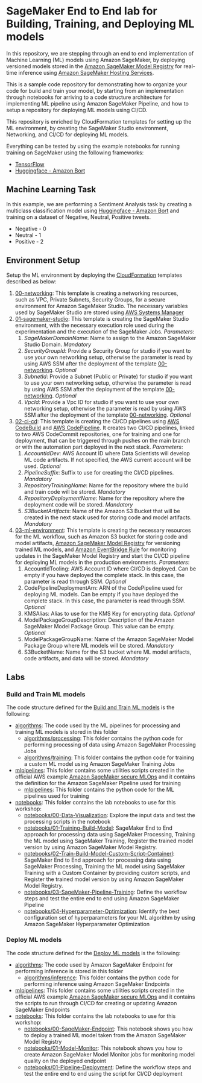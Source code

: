 # SageMaker End to End lab for Building, Training, and Deploying ML models

In this repository, we are stepping through an end to end implementation of Machine Learning (ML) models using Amazon SageMaker,
by deploying versioned models stored in the [Amazon SageMaker Model Registry](https://docs.aws.amazon.com/sagemaker/latest/dg/model-registry.html) 
for real-time inference using [Amazon SageMaker Hosting Services](https://docs.aws.amazon.com/sagemaker/latest/dg/deploy-model.html).

This is a sample code repository for demonstrating how to organize your code for build and train your model, by starting from 
an implementation through notebooks for arriving to a code structure architecture for implementing ML pipeline using Amazon 
SageMaker Pipeline, and how to setup a repository for deploying ML models using CI/CD.

This repository is enriched by CloudFormation templates for setting up the ML environment, by creating the SageMaker Studio 
environment, Networking, and CI/CD for deploying ML models.

Everything can be tested by using the example notebooks for running training on SageMaker using the following frameworks:
* [TensorFlow](https://www.tensorflow.org/)
* [Huggingface - Amazon Bort](https://huggingface.co/amazon/bort)

## Machine Learning Task

In this example, we are performing a Sentiment Analysis task by creating a multiclass classification model using 
[Huggingface - Amazon Bort](https://huggingface.co/amazon/bort) and training on a dataset of Negative, Neutral, Positive tweets.

* Negative - 0
* Neutral - 1
* Positive - 2

## Environment Setup

Setup the ML environment by deploying the [CloudFormation](./infrastructure_templates) templates described as below:

1. [00-networking](./infrastructure_templates/00-networking/template.yml): This template is creating a networking resources,  
such as VPC, Private Subnets, Security Groups, for a secure environment for Amazon SageMaker Studio. The necessary variables 
used by SageMaker Studio are stored using [AWS Systems Manager](https://docs.aws.amazon.com/systems-manager/latest/userguide/what-is-systems-manager.html)
2. [01-sagemaker-studio](./infrastructure_templates/01-sagemaker-studio-environment/template.yml): This template is creating 
the SageMaker Studio environment, with the necessary execution role used during the experimentation and the execution of the 
SageMaker Jobs. *Parameters*:
   1. *SageMakerDomainName*: Name to assign to the Amazon SageMaker Studio Domain. *Mandatory* 
   2. *SecurityGroupId*: Provide a Security Group for studio if you want to use your own networking setup, otherwise the parameter
   is read by using AWS SSM after the deployment of the template [00-networking](./infrastructure_templates/00-networking/template.yml). *Optional*
   3. *SubnetId*: Provide a Subnet (Public or Private) for studio if you want to use your own networking setup, otherwise the parameter
   is read by using AWS SSM after the deployment of the template [00-networking](./infrastructure_templates/00-networking/template). *Optional*
   4. *VpcId*: Provide a Vpc ID for studio if you want to use your own networking setup, otherwise the parameter is read by 
   using AWS SSM after the deployment of the template [00-networking](./infrastructure_templates/00-networking/template). *Optional*
3. [02-ci-cd](./infrastructure_templates/02-ci-cd/template.yml): This template is creating the CI/CD pipelines using 
[AWS CodeBuild](https://docs.aws.amazon.com/codebuild/latest/userguide/welcome.html) and [AWS CodePipeline](https://docs.aws.amazon.com/codepipeline/latest/userguide/welcome.html).
It creates two CI/CD pipelines, linked to two AWS CodeCommit repositories, one for training and one for deployment, that can 
be triggered through pushes on the main branch or with the automation part deployed in the next stack. *Parameters*:
   1. *AccountIdDev*: AWS Account ID where Data Scientists will develop ML code artifacts. If not specified, the AWS current account 
   will be used. *Optional*
   2. *PipelineSuffix*: Suffix to use for creating the CI/CD pipelines. *Mandatory*
   3. *RepositoryTrainingName*: Name for the repository where the build and train code will be stored. *Mandatory*
   4. *RepositoryDeploymentName*:  Name for the repository where the deployment code will be stored. *Mandatory*
   5. *S3BucketArtifacts*: Name of the Amazon S3 Bucket that will be created in the next stack used for storing code and model artifacts. *Mandatory*
4. [03-ml-environment](./infrastructure_templates/03-ml-environment/template.yml): This template is creating the necessary resources for the 
ML workflow, such as Amazon S3 bucket for storing code and model artifacts, [Amazon SageMaker Model Registry](https://docs.aws.amazon.com/sagemaker/latest/dg/model-registry.html) 
for versioning trained ML models, and [Amazon EventBridge Rule](https://docs.aws.amazon.com/eventbridge/latest/userguide/eb-rules.html) 
for monitoring updates in the SageMaker Model Registry and start the CI/CD pipeline for deploying ML models in the production environments.
*Parameters*:
   1. AccountIdTooling: AWS Account ID where CI/CD is deployed. Can be empty if you have deployed the complete stack. In this 
   case, the parameter is read through SSM. *Optional*
   2. CodePipelineDeploymentArn: ARN of the CodePipeline used for deploying ML models. Can be empty if you have deployed the complete stack. In this 
   case, the parameter is read through SSM. *Optional*
   3. KMSAlias: Alias to use for the KMS Key for encrypting data. *Optional*
   4. ModelPackageGroupDescription: Description of the Amazon SageMaker Model Package Group. This value can be empty. *Optional*
   5. ModelPackageGroupName: Name of the Amazon SageMaker Model Package Group where ML models will be stored. *Mandatory*
   6. S3BucketName: Name for the S3 bucket where ML model artifacts, code artifacts, and data will be stored. *Mandatory*


## Labs

### Build and Train ML models

The code structure defined for the [Build and Train ML models](seed_code/00-model-build-train) is the following:

* [algorithms](seed_code/00-ml-build-train/algorithms): The code used by the ML pipelines for processing and training ML models is stored in this folder
  * [algorithms/processing](seed_code/00-ml-build-train/algorithms/processing): This folder contains the python code for performing processing of data
  using Amazon SageMaker Processing Jobs
  * [algorithms/training](seed_code/00-ml-build-train/algorithms/training): This folder contains the python code for training a custom ML model 
  using Amazon SageMaker Training Jobs
* [mlpipelines](seed_code/00-ml-build-train/mlpipelines): This folder contains some utilities scripts created in the official AWS example 
[Amazon SageMaker secure MLOps](https://github.com/aws-samples/amazon-sagemaker-secure-mlops) and it contains the definition for the 
Amazon SageMaker Pipeline used for training
  * [mlpipelines](seed_code/00-ml-build-train/mlpipelines/training): This folder contains the python code for the ML pipelines used for training
* [notebooks](seed_code/00-model-build-train/notebooks): This folder contains the lab notebooks to use for this workshop:
  * [notebooks/00-Data-Visualization](seed_code/00-ml-build-train/notebooks/00-Data-Visualization.ipynb): Explore the input data and test the processing scripts 
  in the notebook
  * [notebooks/01-Training-Build-Model](seed_code/00-ml-build-train/notebooks/01-Train-Build-Model.ipynb): SageMaker 
  End to End approach for processing data using SageMaker Processing, Training the ML model using SageMaker Training, Register 
  the trained model version by using Amazon SageMaker Model Registry.
  * [notebooks/02-Train-Build-Model-Custom-Script-Containerl](seed_code/00-ml-build-train/notebooks/02-Train-Build-Model-Custom-Script-Container.ipynb): SageMaker 
  End to End approach for processing data using SageMaker Processing, Training the ML model using SageMaker Training with a Custom Container by providing custom scripts,
  and Register the trained model version by using Amazon SageMaker Model Registry.
  * [notebooks/03-SageMaker-Pipeline-Training](seed_code/00-ml-build-train/notebooks/03-SageMaker-Pipeline-Training.ipynb): Define 
  the workflow steps and test the entire end to end using Amazon SageMaker Pipeline
  * [notebooks/04-Hyperparameter-Optimization](seed_code/00-ml-build-train/notebooks/04-Hyperparameter-Optimization.ipynb): Identify 
  the best configuration set of hyperparameters for your ML algorithm by using Amazon SageMaker Hyperparameter Optimization 

### Deploy ML models

The code structure defined for the [Deploy ML models](seed_code/01-ml-deploy) is the following:

* [algorithms](seed_code/01-ml-deploy/algorithms): The code used by Amazon SageMaker Endpoint for performing inference is stored in this folder
  * [algorithms/inference](seed_code/01-ml-deploy/algorithms/inference): This folder contains the python code for performing inference 
  using Amazon SageMaker Endpoints
* [mlpipelines](seed_code/01-ml-deploy/mlpipelines): This folder contains some utilities scripts created in the official AWS example
[Amazon SageMaker secure MLOps](https://github.com/aws-samples/amazon-sagemaker-secure-mlops) and it contains the scripts to run 
through CI/CD for creating or updating Amazon SageMaker Endpoints
* [notebooks](seed_code/01-ml-deploy/notebooks): This folder contains the lab notebooks to use for this workshop:
  * [notebooks/00-SageMaker-Endpoint](seed_code/01-ml-deploy/notebooks/00-Deploy-SageMaker-Endpoint.ipynb): This notebook shows you how to 
  deploy a trained ML model taken from the Amazon SageMaker Model Registry
  * [notebooks/01-Model-Monitor](seed_code/01-ml-deploy/notebooks/01-Model-Monitor.ipynb): This notebook shows you how to 
  create Amazon SageMaker Model Monitor jobs for monitoring model quality on the deployed endpoint
  * [notebooks/01-Pipeline-Deployment](seed_code/01-ml-deploy/notebooks/02-Pipeline-Deployment.ipynb): Define 
  the workflow steps and test the entire end to end using the script for CI/CD deployment